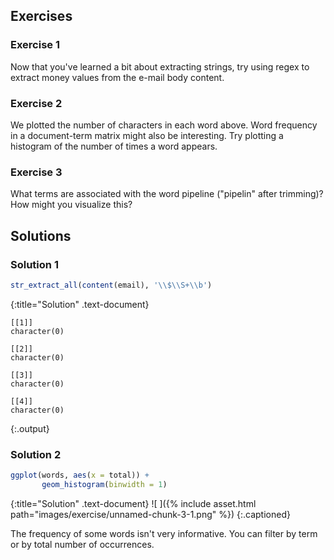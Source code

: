 ---
---

## Exercises

### Exercise 1

Now that you've learned a bit about extracting strings, try using regex to extract 
money values from the e-mail body content. 

### Exercise 2

We plotted the number of characters in each word above.  Word frequency in a document-term matrix might also be interesting. Try plotting a histogram of the number of times a word appears. 

### Exercise 3

What terms are associated with the word pipeline ("pipelin" after trimming)?  How might you visualize this? 


## Solutions



### Solution 1



~~~r
str_extract_all(content(email), '\\$\\S+\\b') 
~~~
{:title="Solution" .text-document}


~~~
[[1]]
character(0)

[[2]]
character(0)

[[3]]
character(0)

[[4]]
character(0)
~~~
{:.output}


### Solution 2



~~~r
ggplot(words, aes(x = total)) +
       geom_histogram(binwidth = 1)
~~~
{:title="Solution" .text-document}
![ ]({% include asset.html path="images/exercise/unnamed-chunk-3-1.png" %})
{:.captioned}

The frequency of some words isn't very informative.  You can filter by term or by total number of occurrences. 







